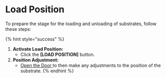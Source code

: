 # Load Position

To prepare the stage for the loading and unloading of substrates, follow these steps:

{% hint style="success" %}
1. **Activate Load Position:**
   * Click the **\[LOAD POSITION]** button.
2. **Position Adjustment:**
   * [Open the Door ](../../machine-operation/opening-the-door.md)to then make any adjustments to the position of the substrate.
{% endhint %}
